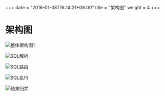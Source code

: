 +++
date = "2016-01-08T16:14:21+08:00"
title = "架构图"
weight = 4
+++
# 架构图

![整体架构图1](../../img/architecture.png)

![SQL解析](../../img/parse.png)

![SQL路由](../../img/route.png)

![SQL执行](../../img/execute.png)

![结果归并](../../img/merge.png)

